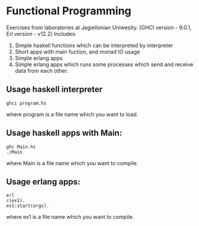 # Functional Programming
Exercises from laboratories at Jagiellonian Uniwesity. (GHCI version - 9.0.1, Erl version - v12.2)
Includes:
<ol>
<li>Simple haskell functions which can be interpreted by interpreter
<li>Short apps with main fuction, and monad IO usage
<li>Simple erlang apps
<li>Simple erlang apps which runs some processes which send and receive data from each other.
</ol>

## Usage haskell interpreter
```
ghci program.hs
```
where program is a file name which you want to load.

## Usage haskell apps with Main:
```
ghc Main.hs 
./Main
```
where Main is a file name which you want to compile.

## Usage erlang apps:
```
erl
c(ex1).
ex1:start(args).
```
where ex1 is a file name which you want to compile.